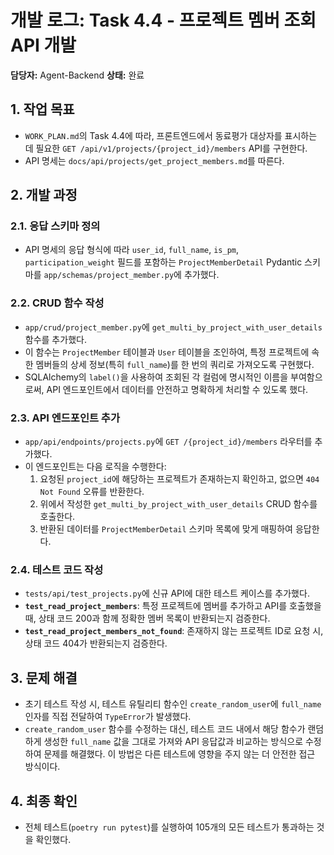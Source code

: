 # 개발 로그: Task 4.4 - 프로젝트 멤버 조회 API 개발

**담당자:** Agent-Backend
**상태:** 완료

## 1. 작업 목표
- `WORK_PLAN.md`의 Task 4.4에 따라, 프론트엔드에서 동료평가 대상자를 표시하는 데 필요한 `GET /api/v1/projects/{project_id}/members` API를 구현한다.
- API 명세는 `docs/api/projects/get_project_members.md`를 따른다.

## 2. 개발 과정

### 2.1. 응답 스키마 정의
- API 명세의 응답 형식에 따라 `user_id`, `full_name`, `is_pm`, `participation_weight` 필드를 포함하는 `ProjectMemberDetail` Pydantic 스키마를 `app/schemas/project_member.py`에 추가했다.

### 2.2. CRUD 함수 작성
- `app/crud/project_member.py`에 `get_multi_by_project_with_user_details` 함수를 추가했다.
- 이 함수는 `ProjectMember` 테이블과 `User` 테이블을 조인하여, 특정 프로젝트에 속한 멤버들의 상세 정보(특히 `full_name`)를 한 번의 쿼리로 가져오도록 구현했다.
- SQLAlchemy의 `label()`을 사용하여 조회된 각 컬럼에 명시적인 이름을 부여함으로써, API 엔드포인트에서 데이터를 안전하고 명확하게 처리할 수 있도록 했다.

### 2.3. API 엔드포인트 추가
- `app/api/endpoints/projects.py`에 `GET /{project_id}/members` 라우터를 추가했다.
- 이 엔드포인트는 다음 로직을 수행한다:
    1. 요청된 `project_id`에 해당하는 프로젝트가 존재하는지 확인하고, 없으면 `404 Not Found` 오류를 반환한다.
    2. 위에서 작성한 `get_multi_by_project_with_user_details` CRUD 함수를 호출한다.
    3. 반환된 데이터를 `ProjectMemberDetail` 스키마 목록에 맞게 매핑하여 응답한다.

### 2.4. 테스트 코드 작성
- `tests/api/test_projects.py`에 신규 API에 대한 테스트 케이스를 추가했다.
- **`test_read_project_members`**: 특정 프로젝트에 멤버를 추가하고 API를 호출했을 때, 상태 코드 200과 함께 정확한 멤버 목록이 반환되는지 검증한다.
- **`test_read_project_members_not_found`**: 존재하지 않는 프로젝트 ID로 요청 시, 상태 코드 404가 반환되는지 검증한다.

## 3. 문제 해결
- 초기 테스트 작성 시, 테스트 유틸리티 함수인 `create_random_user`에 `full_name` 인자를 직접 전달하여 `TypeError`가 발생했다.
- `create_random_user` 함수를 수정하는 대신, 테스트 코드 내에서 해당 함수가 랜덤하게 생성한 `full_name` 값을 그대로 가져와 API 응답값과 비교하는 방식으로 수정하여 문제를 해결했다. 이 방법은 다른 테스트에 영향을 주지 않는 더 안전한 접근 방식이다.

## 4. 최종 확인
- 전체 테스트(`poetry run pytest`)를 실행하여 105개의 모든 테스트가 통과하는 것을 확인했다.

